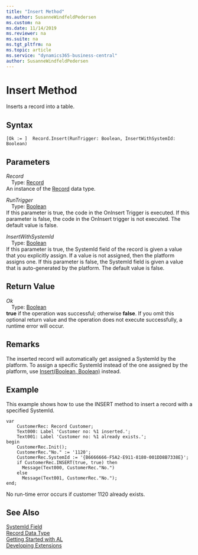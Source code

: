 ```yaml
---
title: "Insert Method"
ms.author: SusanneWindfeldPedersen
ms.custom: na
ms.date: 11/14/2019
ms.reviewer: na
ms.suite: na
ms.tgt_pltfrm: na
ms.topic: article
ms.service: "dynamics365-business-central"
author: SusanneWindfeldPedersen
---
```

[//]: # (START>DO_NOT_EDIT)
[//]: # (IMPORTANT:Do not edit any of the content between here and the END>DO_NOT_EDIT.)
[//]: # (Any modifications should be made in the .xml files in the ModernDev repo.)
# Insert Method
Inserts a record into a table.


## Syntax
```
[Ok := ]  Record.Insert(RunTrigger: Boolean, InsertWithSystemId: Boolean)
```
## Parameters
*Record*  
&emsp;Type: [Record](record-data-type.md)  
An instance of the [Record](record-data-type.md) data type.  

*RunTrigger*  
&emsp;Type: [Boolean](../boolean/boolean-data-type.md)  
If this parameter is true, the code in the OnInsert Trigger is executed. If this parameter is false, the code in the OnInsert trigger is not executed. The default value is false.
          
*InsertWithSystemId*  
&emsp;Type: [Boolean](../boolean/boolean-data-type.md)  
If this parameter is true, the SystemId field of the record is given a value that you explicitly assign. If a value is not assigned, then the platform assigns one. If this parameter is false, the SystemId field is given a value that is auto-generated by the platform. The default value is false.
          


## Return Value
*Ok*  
&emsp;Type: [Boolean](../boolean/boolean-data-type.md)  
**true** if the operation was successful; otherwise **false**.  If you omit this optional return value and the operation does not execute successfully, a runtime error will occur.    


[//]: # (IMPORTANT: END>DO_NOT_EDIT)

## Remarks

The inserted record will automatically get assigned a SystemId by the platform. To assign a specific SystemId instead of the one assigned by the platform, use [Insert(Boolean, Boolean)](record-insert-boolean-boolean-method.md) instead.

## Example
  
This example shows how to use the INSERT method to insert a record with a specified SystemId.

```
var
    CustomerRec: Record Customer;
    Text000: Label 'Customer no: %1 inserted.';
    Text001: Label 'Customer no: %1 already exists.';
begin
    CustomerRec.Init(); 
    CustomerRec."No." := '1120'; 
    CustomerRec.SystemId := '{B6666666-F5A2-E911-8180-001DD8B7338E}';  
    if CustomerRec.INSERT(true, true) then  
      Message(Text000, CustomerRec."No.")  
    else  
      Message(Text001, CustomerRec."No.");
end;
```

No run-time error occurs if customer 1120 already exists.

## See Also

[SystemId Field](../../devenv-table-object.md#systemid)  
[Record Data Type](record-data-type.md)  
[Getting Started with AL](../../devenv-get-started.md)  
[Developing Extensions](../../devenv-dev-overview.md)